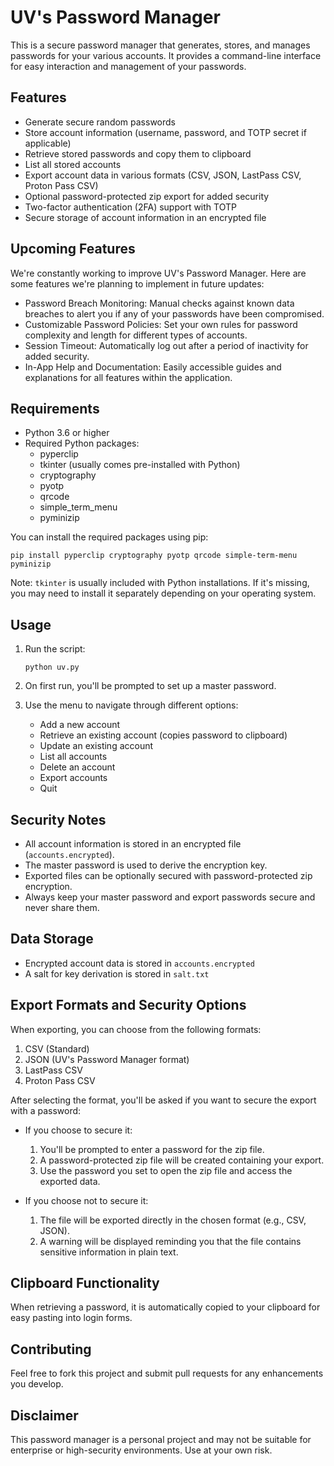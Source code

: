 # UV's Password Manager

This is a secure password manager that generates, stores, and manages passwords for your various accounts. It provides a command-line interface for easy interaction and management of your passwords.

## Features

- Generate secure random passwords
- Store account information (username, password, and TOTP secret if applicable)
- Retrieve stored passwords and copy them to clipboard
- List all stored accounts
- Export account data in various formats (CSV, JSON, LastPass CSV, Proton Pass CSV)
- Optional password-protected zip export for added security
- Two-factor authentication (2FA) support with TOTP
- Secure storage of account information in an encrypted file

## Upcoming Features

We're constantly working to improve UV's Password Manager. Here are some features we're planning to implement in future updates:

- Password Breach Monitoring: Manual checks against known data breaches to alert you if any of your passwords have been compromised.
- Customizable Password Policies: Set your own rules for password complexity and length for different types of accounts.
- Session Timeout: Automatically log out after a period of inactivity for added security.
- In-App Help and Documentation: Easily accessible guides and explanations for all features within the application.

## Requirements

- Python 3.6 or higher
- Required Python packages:
  - pyperclip
  - tkinter (usually comes pre-installed with Python)
  - cryptography
  - pyotp
  - qrcode
  - simple_term_menu
  - pyminizip

You can install the required packages using pip:

```
pip install pyperclip cryptography pyotp qrcode simple-term-menu pyminizip
```

Note: `tkinter` is usually included with Python installations. If it's missing, you may need to install it separately depending on your operating system.

## Usage

1. Run the script:
   ```
   python uv.py
   ```

2. On first run, you'll be prompted to set up a master password.

3. Use the menu to navigate through different options:
   - Add a new account
   - Retrieve an existing account (copies password to clipboard)
   - Update an existing account
   - List all accounts
   - Delete an account
   - Export accounts
   - Quit

## Security Notes

- All account information is stored in an encrypted file (`accounts.encrypted`).
- The master password is used to derive the encryption key.
- Exported files can be optionally secured with password-protected zip encryption.
- Always keep your master password and export passwords secure and never share them.

## Data Storage

- Encrypted account data is stored in `accounts.encrypted`
- A salt for key derivation is stored in `salt.txt`

## Export Formats and Security Options

When exporting, you can choose from the following formats:
1. CSV (Standard)
2. JSON (UV's Password Manager format)
3. LastPass CSV
4. Proton Pass CSV

After selecting the format, you'll be asked if you want to secure the export with a password:

- If you choose to secure it:
  1. You'll be prompted to enter a password for the zip file.
  2. A password-protected zip file will be created containing your export.
  3. Use the password you set to open the zip file and access the exported data.

- If you choose not to secure it:
  1. The file will be exported directly in the chosen format (e.g., CSV, JSON).
  2. A warning will be displayed reminding you that the file contains sensitive information in plain text.

## Clipboard Functionality

When retrieving a password, it is automatically copied to your clipboard for easy pasting into login forms.

## Contributing

Feel free to fork this project and submit pull requests for any enhancements you develop.

## Disclaimer

This password manager is a personal project and may not be suitable for enterprise or high-security environments. Use at your own risk.
